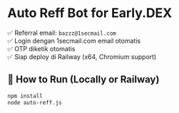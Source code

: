 # Auto Reff Bot for Early.DEX

✅ Referral email: `bazzz@1secmail.com`  
✅ Login dengan 1secmail.com email otomatis  
✅ OTP diketik otomatis  
✅ Siap deploy di Railway (x64, Chromium support)

## 🚀 How to Run (Locally or Railway)
```bash
npm install
node auto-reff.js
